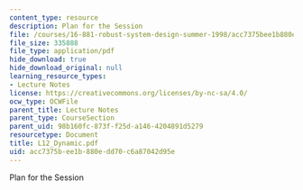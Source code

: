 ```yaml
---
content_type: resource
description: Plan for the Session
file: /courses/16-881-robust-system-design-summer-1998/acc7375bee1b880edd70c6a87042d95e_L12_Dynamic.pdf
file_size: 335888
file_type: application/pdf
hide_download: true
hide_download_original: null
learning_resource_types:
- Lecture Notes
license: https://creativecommons.org/licenses/by-nc-sa/4.0/
ocw_type: OCWFile
parent_title: Lecture Notes
parent_type: CourseSection
parent_uid: 98b160fc-873f-f25d-a146-4204891d5279
resourcetype: Document
title: L12_Dynamic.pdf
uid: acc7375b-ee1b-880e-dd70-c6a87042d95e
---
```

Plan for the Session